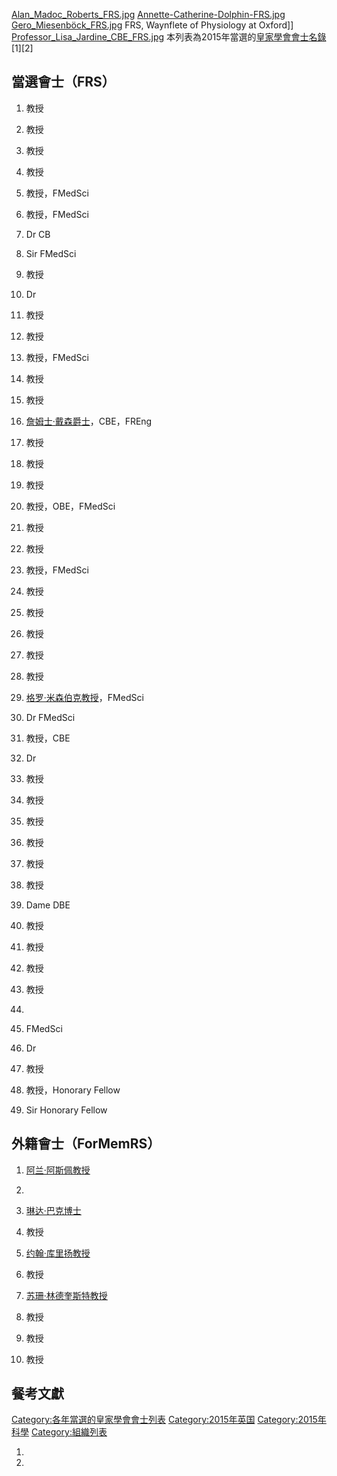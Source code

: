 [Alan_Madoc_Roberts_FRS.jpg](https://zh.wikipedia.org/wiki/File:Alan_Madoc_Roberts_FRS.jpg "fig:Alan_Madoc_Roberts_FRS.jpg")
[Annette-Catherine-Dolphin-FRS.jpg](https://zh.wikipedia.org/wiki/File:Annette-Catherine-Dolphin-FRS.jpg "fig:Annette-Catherine-Dolphin-FRS.jpg")
[Gero_Miesenböck_FRS.jpg](https://zh.wikipedia.org/wiki/File:Gero_Miesenböck_FRS.jpg "fig:Gero_Miesenböck_FRS.jpg")
FRS, Waynflete of Physiology at Oxford\]\]
[Professor_Lisa_Jardine_CBE_FRS.jpg](https://zh.wikipedia.org/wiki/File:Professor_Lisa_Jardine_CBE_FRS.jpg "fig:Professor_Lisa_Jardine_CBE_FRS.jpg")
本列表為2015年當選的[皇家學會會士名錄](https://zh.wikipedia.org/wiki/皇家學會會士 "wikilink")\[1\]\[2\]

## 當選會士（FRS）

1.  教授

2.  教授

3.  教授

4.  教授

5.  教授，FMedSci

6.  教授，FMedSci

7.  Dr  CB

8.  Sir  FMedSci

9.  教授

10. Dr

11. 教授

12. 教授

13. 教授，FMedSci

14. 教授

15. 教授

16. [詹姆士·戴森爵士](../Page/詹姆士·戴森.md "wikilink")，CBE，FREng

17. 教授

18. 教授

19. 教授

20. 教授，OBE，FMedSci

21. 教授

22. 教授

23. 教授，FMedSci

24. 教授

25. 教授

26. 教授

27. 教授

28. 教授

29. [格罗·米森伯克教授](../Page/格罗·米森伯克.md "wikilink")，FMedSci

30. Dr  FMedSci

31. 教授，CBE

32. Dr

33. 教授

34. 教授

35. 教授

36. 教授

37. 教授

38. 教授

39. Dame  DBE

40. 教授

41. 教授

42. 教授

43. 教授

44.
45. FMedSci

46. Dr

47. 教授

48. 教授，Honorary Fellow

49. Sir  Honorary Fellow

## 外籍會士（ForMemRS）

1.  [阿兰·阿斯佩教授](../Page/阿兰·阿斯佩.md "wikilink")

2.
3.  [琳达·巴克博士](../Page/琳达·巴克.md "wikilink")

4.  教授

5.  [约翰·库里扬教授](https://zh.wikipedia.org/wiki/约翰·库里扬 "wikilink")

6.  教授

7.  [苏珊·林德奎斯特教授](../Page/苏珊·林德奎斯特.md "wikilink")

8.  教授

9.  教授

10. 教授

## 餐考文獻

[Category:各年當選的皇家學會會士列表](https://zh.wikipedia.org/wiki/Category:各年當選的皇家學會會士列表 "wikilink")
[Category:2015年英国](https://zh.wikipedia.org/wiki/Category:2015年英国 "wikilink")
[Category:2015年科學](https://zh.wikipedia.org/wiki/Category:2015年科學 "wikilink")
[Category:組織列表](https://zh.wikipedia.org/wiki/Category:組織列表 "wikilink")

1.
2.